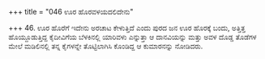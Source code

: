 +++
title = "046 ಊರ ಹೊರವಳಯದಲಿದೇನು"

+++
46. ಊರ ಹೊರೆಗೆ ಇದೇನು ಅರಚಾಟ ಕೇಳುತ್ತಿದೆ ಎಂದು ಪುರದ ಜನ ಊರ ಹೊರಕ್ಕೆ ಬಂದು, ಅತ್ತಿತ್ತ ಹೊಯ್ದೂಡುತ್ತಿದ್ದ ಕೈದೀವಿಗೆಯ ಬೆಳಕಿನಲ್ಲಿ ಯಾರಿವಳು ಎನ್ನುತ್ತಾ ಆ ದಾನವಿಯನ್ನು ಮತ್ತು ಅವಳ ದೊಡ್ಡ ತೊಡೆಗಳ ಮೇಲೆ ಮಡಿಲಿನಲ್ಲಿ ತನ್ನ ಕೈಗಳನ್ನೇ ತೊಟ್ಟಿಲಾಗಿಸಿ ಕೊಂಡಿದ್ದ ಆ ಕುಮಾರನನ್ನು ನೋಡಿದರು.